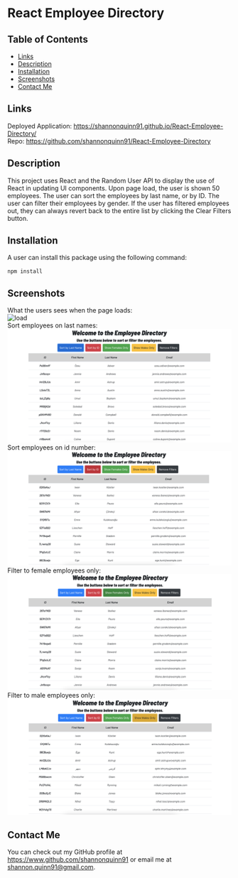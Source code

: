 # React Employee Directory
  ## Table of Contents
  - [Links](#links)
  - [Description](#description)
  - [Installation](#installation)
  - [Screenshots](#contributors)
  - [Contact Me](#contact-me)

  ## Links
  Deployed Application: https://shannonquinn91.github.io/React-Employee-Directory/  
  Repo: https://github.com/shannonquinn91/React-Employee-Directory
  ## Description
  This project uses React and the Random User API to display the use of React in updating UI components. Upon page load, the user is shown 50 employees. The user can sort the employees by last name, or by ID. The user can filter their employees by gender. If the user has filtered employees out, they can always revert back to the entire list by clicking the Clear Filters button.    
  

  ## Installation
  A user can install this package using the following command:
  ```
  npm install
  ```
  

  ## Screenshots
  What the users sees when the page loads:  
  ![load](assests/load.png)  
  Sort employees on last names:
  ![lastnames](assets/lastnames.png)  
  Sort employees on id number: 
  ![ids](assets/ids.png)  
  Filter to female employees only: 
  ![females](assets/females.png)  
  Filter to male employees only:
  ![males](assets/males.png)

  
  ## Contact Me
  You can check out my GitHub profile at https://www.github.com/shannonquinn91 or email me at shannon.quinn91@gmail.com.
  